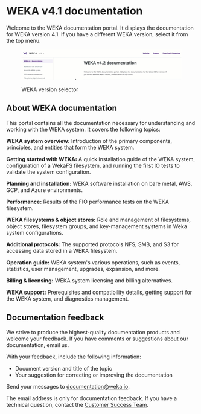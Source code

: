 # WEKA v4.1 documentation

Welcome to the WEKA documentation portal. It displays the documentation for WEKA version 4.1. If you have a different WEKA version, select it from the top menu.

<figure><img src=".gitbook/assets/selector_animation.gif" alt=""><figcaption><p>WEKA version selector</p></figcaption></figure>

## About WEKA documentation

This portal contains all the documentation necessary for understanding and working with the WEKA system. It covers the following topics:

**WEKA system overview:** Introduction of the primary components, principles, and entities that form the WEKA system.

**Getting started with WEKA:** A quick installation guide of the WEKA system, configuration of a WekaFS filesystem, and running the first IO tests to validate the system configuration.

**Planning and installation:** WEKA software installation on bare metal, AWS, GCP, and Azure environments.

**Performance:** Results of the FIO performance tests on the WEKA filesystem.

**WEKA filesystems & object stores:** Role and management of filesystems, object stores, filesystem groups, and key-management systems in Weka system configurations.

**Additional protocols:** The supported protocols NFS, SMB, and S3 for accessing data stored in a WEKA filesystem.

**Operation guide:** WEKA system's various operations, such as events, statistics, user management, upgrades, expansion, and more.

**Billing & licensing:** WEKA system licensing and billing alternatives.

**WEKA support:** Prerequisites and compatibility details, getting support for the WEKA system, and diagnostics management.

## Documentation feedback

We strive to produce the highest-quality documentation products and welcome your feedback. If you have comments or suggestions about our documentation, email us.

With your feedback, include the following information:

* Document version and title of the topic
* Your suggestion for correcting or improving the documentation

Send your messages to [documentation@weka.io](mailto:documentation@weka.io).

The email address is only for documentation feedback. If you have a technical question, contact the [Customer Success Team](support/getting-support-for-your-weka-system.md).
